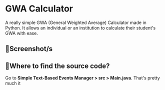# **GWA Calculator**
A really simple GWA (General Weighted Average) Calculator made in Python. It allows an individual or an institution to calculate their student's GWA with ease.

## 📸**Screenshot/s**

## 🤔**Where to find the source code?**
Go to **Simple Text-Based Events Manager > src > Main.java**. That's pretty much it

